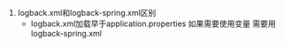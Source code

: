 1. logback.xml和logback-spring.xml区别
   - logback.xml加载早于application.properties 如果需要使用变量 需要用logback-spring.xml
